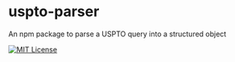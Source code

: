 # uspto-parser
An npm package to parse a USPTO query into a structured object

[![MIT License](https://img.shields.io/github/license/prior-art-archive/uspto-query-parser)](LICENSE)
